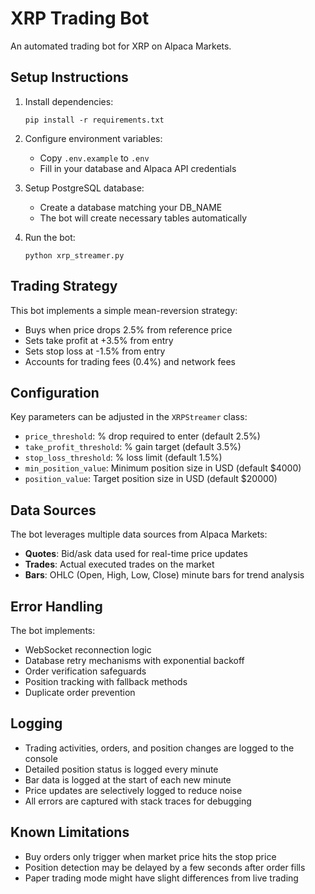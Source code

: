 # XRP Trading Bot

An automated trading bot for XRP on Alpaca Markets.

## Setup Instructions

1. Install dependencies:
   ```
   pip install -r requirements.txt
   ```

2. Configure environment variables:
   - Copy `.env.example` to `.env`
   - Fill in your database and Alpaca API credentials

3. Setup PostgreSQL database:
   - Create a database matching your DB_NAME
   - The bot will create necessary tables automatically

4. Run the bot:
   ```
   python xrp_streamer.py
   ```

## Trading Strategy

This bot implements a simple mean-reversion strategy:
- Buys when price drops 2.5% from reference price
- Sets take profit at +3.5% from entry
- Sets stop loss at -1.5% from entry
- Accounts for trading fees (0.4%) and network fees

## Configuration

Key parameters can be adjusted in the `XRPStreamer` class:
- `price_threshold`: % drop required to enter (default 2.5%)
- `take_profit_threshold`: % gain target (default 3.5%)
- `stop_loss_threshold`: % loss limit (default 1.5%)
- `min_position_value`: Minimum position size in USD (default $4000)
- `position_value`: Target position size in USD (default $20000)

## Data Sources

The bot leverages multiple data sources from Alpaca Markets:
- **Quotes**: Bid/ask data used for real-time price updates
- **Trades**: Actual executed trades on the market
- **Bars**: OHLC (Open, High, Low, Close) minute bars for trend analysis

## Error Handling

The bot implements:
- WebSocket reconnection logic
- Database retry mechanisms with exponential backoff
- Order verification safeguards
- Position tracking with fallback methods
- Duplicate order prevention

## Logging

- Trading activities, orders, and position changes are logged to the console
- Detailed position status is logged every minute
- Bar data is logged at the start of each new minute
- Price updates are selectively logged to reduce noise
- All errors are captured with stack traces for debugging

## Known Limitations

- Buy orders only trigger when market price hits the stop price
- Position detection may be delayed by a few seconds after order fills
- Paper trading mode might have slight differences from live trading
